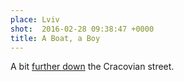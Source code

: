 ```yaml
---
place: Lviv
shot:  2016-02-28 09:38:47 +0000
title: A Boat, a Boy
---
```


A bit [further down](/1/125/dressing-room/) the Cracovian street.

